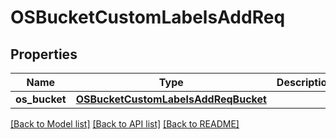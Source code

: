 # OSBucketCustomLabelsAddReq

## Properties
Name | Type | Description | Notes
------------ | ------------- | ------------- | -------------
**os_bucket** | [**OSBucketCustomLabelsAddReqBucket**](OSBucketCustomLabelsAddReqBucket.md) |  | 

[[Back to Model list]](../README.md#documentation-for-models) [[Back to API list]](../README.md#documentation-for-api-endpoints) [[Back to README]](../README.md)


